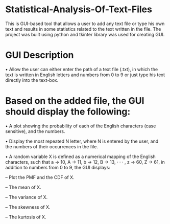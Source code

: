 # Statistical-Analysis-Of-Text-Files
This is GUI-based tool that allows a user to add any text file or type his own text and results in some statistics related to the text written in the file.
The project was built using python and tkinter library was used for creating GUI.

GUI Description
=================
• Allow the user can either enter the path of a text file (.txt), in which the text is written in English letters and numbers from 0 to 9 or just type his text directly into the text-box.

Based on the added file, the GUI should display the following:
=================================================================
• A plot showing the probability of each of the English characters (case sensitive), and the
numbers.

• Display the most repeated N letter, where N is entered by the user, and the numbers of their
occurrences in the file.

• A random variable X is defined as a numerical mapping of the English characters, such that
a → 10, A → 11, b → 12, B → 13, · · · , z → 60, Z → 61, in addition to numbers from 0 to 9,
the GUI displays:

– Plot the PMF and the CDF of X.

– The mean of X.

– The variance of X.

– The skewness of X.

– The kurtosis of X.
